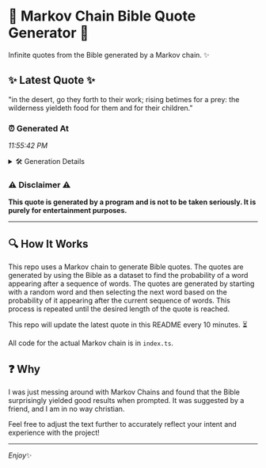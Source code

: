 # 📖 Markov Chain Bible Quote Generator 📖

Infinite quotes from the Bible generated by a Markov chain. ✨

## ✨ Latest Quote ✨
"in the desert, go they forth to their work; rising betimes for a prey: the wilderness yieldeth food for them and for their children."

### ⏰ Generated At
*11:55:42 PM*

<details>
    <summary>🛠️ Generation Details</summary>
    <p>
        <strong>🌱 Seed:</strong> in<br>
        <strong>🔄 Iterations:</strong> 23<br>
        <strong>📜 Context History:</strong><br>[ in ]: the<br>[ in, the ]: desert,<br>[ in, the, desert, ]: go<br>[ in, the, desert,, go ]: they<br>[ in, the, desert,, go, they ]: forth<br>[ in, the, desert,, go, they, forth ]: to<br>[ the, desert,, go, they, forth, to ]: their<br>[ desert,, go, they, forth, to, their ]: work;<br>[ go, they, forth, to, their, work; ]: rising<br>[ they, forth, to, their, work;, rising ]: betimes<br>[ forth, to, their, work;, rising, betimes ]: for<br>[ to, their, work;, rising, betimes, for ]: a<br>[ their, work;, rising, betimes, for, a ]: prey:<br>[ work;, rising, betimes, for, a, prey: ]: the<br>[ rising, betimes, for, a, prey:, the ]: wilderness<br>[ betimes, for, a, prey:, the, wilderness ]: yieldeth<br>[ for, a, prey:, the, wilderness, yieldeth ]: food<br>[ a, prey:, the, wilderness, yieldeth, food ]: for<br>[ prey:, the, wilderness, yieldeth, food, for ]: them<br>[ the, wilderness, yieldeth, food, for, them ]: and<br>[ wilderness, yieldeth, food, for, them, and ]: for<br>[ yieldeth, food, for, them, and, for ]: their<br>[ food, for, them, and, for, their ]: children.<br>
    </p>
</details>

### ⚠️ Disclaimer ⚠️
**This quote is generated by a program and is not to be taken seriously. It is purely for entertainment purposes.**

---

## 🔍 How It Works

This repo uses a Markov chain to generate Bible quotes. The quotes are generated by using the Bible as a dataset to find the probability of a word appearing after a sequence of words. The quotes are generated by starting with a random word and then selecting the next word based on the probability of it appearing after the current sequence of words. This process is repeated until the desired length of the quote is reached.

This repo will update the latest quote in this README every 10 minutes. ⏳

All code for the actual Markov chain is in `index.ts`.

## ❓ Why

I was just messing around with Markov Chains and found that the Bible surprisingly yielded good results when prompted. 
It was suggested by a friend, and I am in no way christian.

Feel free to adjust the text further to accurately reflect your intent and experience with the project!

---

*Enjoy*✨
